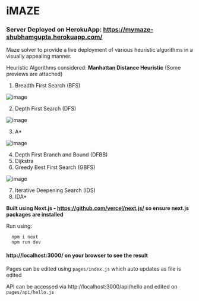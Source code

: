 # iMAZE

### Server Deployed on HerokuApp: https://mymaze-shubhamgupta.herokuapp.com/

Maze solver to provide a live deployment of various heuristic algorithms in a visually appealing manner.

Heuristic Algorithms considered: **Manhattan Distance Heuristic** (Some previews are attached)

1. Breadth First Search (BFS)

![image](https://user-images.githubusercontent.com/63910248/168645287-0e67d180-2df1-4915-99b1-d2ca2f528246.png)

2. Depth First Search (DFS)

![image](https://user-images.githubusercontent.com/63910248/168645354-f2a116d1-f3c7-418c-ad86-7bd29d861edb.png)

3. A\*

![image](https://user-images.githubusercontent.com/63910248/168645192-49c03a32-3f1c-4f59-ae7e-2159493c01f0.png)

4. Depth First Branch and Bound (DFBB)
5. Dijkstra
6. Greedy Best First Search (GBFS)

![image](https://user-images.githubusercontent.com/63910248/168645097-5d1e9ba0-9fc3-4c11-93c8-3520851d72f9.png)

7. Iterative Deepening Search (IDS)
8. IDA\*

**Built using Next.js - https://github.com/vercel/next.js/ so ensure next.js packages are installed**

Run using:

```
  npm i next
  npm run dev
```

#### http://localhost:3000/ on your browser to see the result

Pages can be edited using `pages/index.js` which auto updates as file is edited

API can be accessed via http://localhost:3000/api/hello and edited on `pages/api/hello.js`
